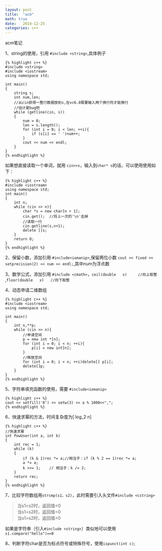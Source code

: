 ```yaml
---
layout: post
title:  "acm"
math: true
date:   2014-12-25
categories: c++
---
```

acm笔记

<!-- more -->

1、string的使用，引用 `#include <string>`,具体例子

	{% highlight c++ %}
    #include <string>
	#include <iostream>
	using namespace std;

	int main()
	{
		string s;
		int num,len;
		//从cin获得一整行数据放到s,在vc6.0需要输入两个换行符才能换行
		//估计是bug吧
		while (getline(cin, s))
		{
			num = 0;
			len = s.length();
			for (int i = 0; i < len; ++i){
				if (s[i] == ' ')num++;
			}
			cout << num << endl;
		}
	}
	{% endhighlight %}

如果想直接读取一个单词，就用 `cin>>s`，输入到`char* s`的话，可以使用使用如下：

    {% highlight c++ %}
	#include <iostream>
	using namespace std;
	int main()
	{
		int n;
		while (cin >> n){
			char *s = new char[n + 1];
			cin.get();	//将上一次的'\n'去掉
			//读取一行
			cin.getline(s,n+1);
			delete []s;
		}
		return 0;
	}
	{% endhighlight %}

2、保留小数，添加引用 `#include<iomanip>`,保留两位小数 `cout << fixed << setprecision(2) << num << endl;`,其中num为浮点数

3、数学公式，添加引用 `#include <cmath>`，`ceil(double   x)     //向上取整  `,`floor(double   x)   //向下取整`

4、动态申请二维数组

	{% highlight c++ %}
    #include <iostream>
	using namespace std;

	int main()
	{
		int n,**p;
		while (cin >> n){
			//申请空间
			p = new int *[n];
			for (int i = 0; i < n; ++i){
				p[i] = new int[n];
			}
			//释放空间
			for (int i = 0; i < n; ++i)delete[] p[i];
			delete[]p;
		}
	}
	{% endhighlight %}

5、字符串填充函数的使用，需要 `#include<iomanip>`

	{% highlight c++ %}
    cout << setfill('0') << setw(3) << a % 1000<<",";
	{% endhighlight %}

6、快速求幂的方法，时间复杂度为\[ log_2 n\]

	{% highlight c++ %}
    //快速求幂
	int PowUser(int a, int k)
	{
		int rec = 1;
		while (k)
		{
			if (k & 1)rec *= a;//相当于：if (k % 2 == 1)rec *= a;
			a *= a;
			k >>= 1;	// 相当于：k /= 2;
		}
		return rec;
	}
	{% endhighlight %}


7、比较字符数组用`strcmp(s1，s2)`，此时需要引入头文件`#include <cstring>`

> 当s1<s2时，返回值<0  
> 当s1=s2时，返回值=0  
> 当s1>s2时，返回值>0  

如果是字符串（引入`#include <string>`）类似地可以使用`s1.compare("hello")==0`

8、判断字符char是否为标点符号或特殊符号，使用`ispunct(int c)`;
